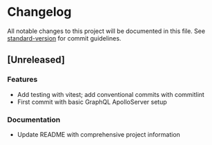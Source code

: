 # Changelog

All notable changes to this project will be documented in this file. See [standard-version](https://github.com/conventional-changelog/standard-version) for commit guidelines.

## [Unreleased]

### Features

- Add testing with vitest; add conventional commits with commitlint
- First commit with basic GraphQL ApolloServer setup

### Documentation

- Update README with comprehensive project information
